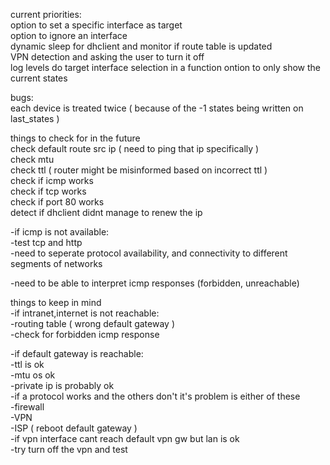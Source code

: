 current priorities:  
        option to set a specific interface as target  
        option to ignore an interface  
        dynamic sleep for dhclient and monitor if route table is updated  
        VPN detection and asking the user to turn it off  
        log levels
        do target interface selection in a function
        ontion to only show the current states
        
bugs:  
        each device is treated twice ( because of the -1 states being written on last_states )  
  
things to check for in the future  
        check default route src ip ( need to ping that ip specifically )  
        check mtu  
        check ttl ( router might be misinformed based on incorrect ttl )  
        check if icmp works  
        check if tcp works  
        check if port 80 works  
        detect if dhclient didnt manage to renew the ip  

-if icmp is not available:  
    -test tcp and http  
-need to seperate protocol availability, and connectivity to different segments of networks  
  
-need to be able to interpret icmp responses (forbidden, unreachable)  
  
things to keep in mind  
-if intranet,internet is not reachable:  
    -routing table ( wrong default gateway )  
    -check for forbidden icmp response  
  
-if default gateway is reachable:  
    -ttl is ok  
    -mtu os ok  
    -private ip is probably ok  
-if a protocol works and the others don't it's problem is either of these  
    -firewall  
    -VPN  
    -ISP ( reboot default gateway )  
-if vpn interface cant reach default vpn gw but lan is ok  
    -try turn off the vpn and test  

  
